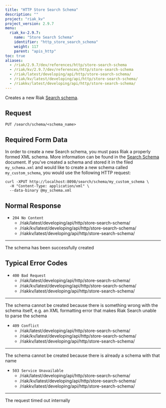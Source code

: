```yaml
---
title: "HTTP Store Search Schema"
description: ""
project: "riak_kv"
project_version: 2.9.7
menu:
  riak_kv-2.9.7:
    name: "Store Search Schema"
    identifier: "http_store_search_schema"
    weight: 117
    parent: "apis_http"
toc: true
aliases:
  - /riak/2.9.7/dev/references/http/store-search-schema
  - /riak/kv/2.9.7/dev/references/http/store-search-schema
  - /riak/latest/developing/api/http/store-search-schema/
  - /riak/kv/latest/developing/api/http/store-search-schema/
  - /riakkv/latest/developing/api/http/store-search-schema/
---
```



Creates a new Riak [Search schema]({{<baseurl>}}riak/kv/2.9.7/developing/usage/search-schemas).

## Request

```
PUT /search/schema/<schema_name>
```

## Required Form Data

In order to create a new Search schema, you must pass Riak a properly
formed XML schema. More information can be found in the [Search Schema]({{<baseurl>}}riak/kv/2.9.7/developing/usage/search-schemas) document. If you've created a schema and stored it in the filed
`my_schema.xml` and would like to create a new schema called
`my_custom_schema`, you would use the following HTTP request:

```curl
curl -XPUT http://localhost:8098/search/schema/my_custom_schema \
  -H "Content-Type: application/xml" \
  --data-binary @my_schema.xml
```

## Normal Response

* `204 No Content`
  - /riak/latest/developing/api/http/store-search-schema/
  - /riak/kv/latest/developing/api/http/store-search-schema/
  - /riakkv/latest/developing/api/http/store-search-schema/
---

The schema has been successfully created

## Typical Error Codes

* `400 Bad Request`
  - /riak/latest/developing/api/http/store-search-schema/
  - /riak/kv/latest/developing/api/http/store-search-schema/
  - /riakkv/latest/developing/api/http/store-search-schema/
---

The schema cannot be created because there is
    something wrong with the schema itself, e.g. an XML formatting error
    that makes Riak Search unable to parse the schema
* `409 Conflict`
  - /riak/latest/developing/api/http/store-search-schema/
  - /riak/kv/latest/developing/api/http/store-search-schema/
  - /riakkv/latest/developing/api/http/store-search-schema/
---

The schema cannot be created because there is
    already a schema with that name
* `503 Service Unavailable`
  - /riak/latest/developing/api/http/store-search-schema/
  - /riak/kv/latest/developing/api/http/store-search-schema/
  - /riakkv/latest/developing/api/http/store-search-schema/
---

The request timed out internally


